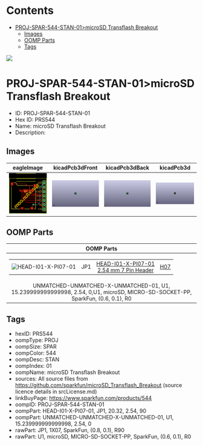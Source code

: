 



Contents
========

* [PROJ-SPAR-544-STAN-01>microSD Transflash Breakout](#proj-spar-544-stan-01microsd-transflash-breakout)
	* [Images](#images)
	* [OOMP Parts](#oomp-parts)
	* [Tags](#tags)
  
![][im]
# PROJ-SPAR-544-STAN-01>microSD Transflash Breakout

- ID: PROJ-SPAR-544-STAN-01
- Hex ID: PRS544
- Name: microSD Transflash Breakout
- Description: 

## Images
  
  

|eagleImage|kicadPcb3dFront|kicadPcb3dBack|kicadPcb3d|
| :---: | :---: | :---: | :---: |
|[![eagleImage](eagleImage_140.png)](eagleImage_600.png)|[![kicadPcb3dFront](kicadPcb3dFront_140.png)](kicadPcb3dFront_600.png)|[![kicadPcb3dBack](kicadPcb3dBack_140.png)](kicadPcb3dBack_600.png)|[![kicadPcb3d](kicadPcb3d_140.png)](kicadPcb3d_600.png)|

## OOMP Parts
  

|OOMP Parts|
| :---: |
|<table><tr><td>![HEAD-I01-X-PI07-01](https://raw.githubusercontent.com/oomlout/oomlout_OOMP_parts/main/HEAD-I01-X-PI07-01/image_140.jpg)</td><td> JP1</td><td>[HEAD-I01-X-PI07-01<br>2.54 mm 7 Pin Header](https://github.com/oomlout/oomlout_OOMP_parts/tree/main/HEAD-I01-X-PI07-01/)</td><td>[H07](https://github.com/oomlout/oomlout_OOMP_parts/tree/main/HEAD-I01-X-PI07-01/)</td></tr></table>|
|UNMATCHED-UNMATCHED-X-UNMATCHED-01, U1, 15.239999999999998, 2.54, 0,U1, microSD, MICRO-SD-SOCKET-PP, SparkFun, (0.6, 0.1), R0|

## Tags

- hexID: PRS544
- oompType: PROJ
- oompSize: SPAR
- oompColor: 544
- oompDesc: STAN
- oompIndex: 01
- oompName: microSD Transflash Breakout
- sources: All source files from https://github.com/sparkfun/microSD_Transflash_Breakout (source licence details in srcLicense.md)
- linkBuyPage: https://www.sparkfun.com/products/544
- oompID: PROJ-SPAR-544-STAN-01
- oompPart: HEAD-I01-X-PI07-01, JP1, 20.32, 2.54, 90
- oompPart: UNMATCHED-UNMATCHED-X-UNMATCHED-01, U1, 15.239999999999998, 2.54, 0
- rawPart: JP1, 1X07, SparkFun, (0.8, 0.1), R90
- rawPart: U1, microSD, MICRO-SD-SOCKET-PP, SparkFun, (0.6, 0.1), R0



[im]: kicadPcb3d_450.png
